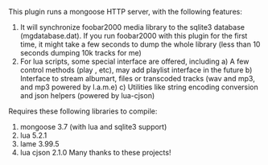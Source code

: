 This plugin runs a mongoose HTTP server, with the following features:
1. It will synchronize foobar2000 media library to the sqlite3 database (mgdatabase.dat). If you run foobar2000 with this plugin for the first time, it might take a few seconds to dump the whole library (less than 10 seconds dumping 10k tracks for me)
2. For lua scripts, some special interface are offered, including
a) A few control methods (play , etc), may add playlist interface in the future
b) Interface to stream albumart, files or transcoded tracks (wav and mp3, and mp3 powered by l.a.m.e)
c) Utilities like string encoding conversion and json helpers (powered by lua-cjson)

Requires these following libraries to compile:
1. mongoose 3.7 (with lua and sqlite3 support)
2. lua 5.2.1
3. lame 3.99.5
4. lua cjson 2.1.0
Many thanks to these projects!
